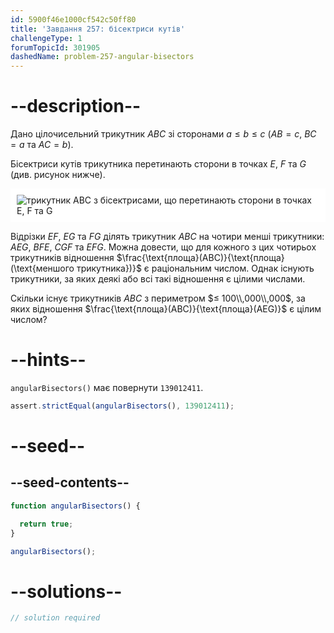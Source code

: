 ```yaml
---
id: 5900f46e1000cf542c50ff80
title: 'Завдання 257: бісектриси кутів'
challengeType: 1
forumTopicId: 301905
dashedName: problem-257-angular-bisectors
---
```


# --description--

Дано цілочисельний трикутник $ABC$ зі сторонами $a ≤ b ≤ c$ ($AB = c$, $BC = a$ та $AC = b$).

Бісектриси кутів трикутника перетинають сторони в точках $E$, $F$ та $G$ (див. рисунок нижче).

<img class="img-responsive center-block" alt="трикутник ABC з бісектрисами, що перетинають сторони в точках E, F та G" src="https://cdn.freecodecamp.org/curriculum/project-euler/angular-bisectors.gif" style="background-color: white; padding: 10px;" />

Відрізки $EF$, $EG$ та $FG$ ділять трикутник $ABC$ на чотири менші трикутники: $AEG$, $BFE$, $CGF$ та $EFG$. Можна довести, що для кожного з цих чотирьох трикутників відношення $\frac{\text{площа}(ABC)}{\text{площа}(\text{меншого трикутника})}$ є раціональним числом. Однак існують трикутники, за яких деякі або всі такі відношення є цілими числами.

Скільки існує трикутників $ABC$ з периметром $≤ 100\\,000\\,000$, за яких відношення $\frac{\text{площа}(ABC)}{\text{площа}(AEG)}$ є цілим числом?

# --hints--

`angularBisectors()` має повернути `139012411`.

```js
assert.strictEqual(angularBisectors(), 139012411);
```

# --seed--

## --seed-contents--

```js
function angularBisectors() {

  return true;
}

angularBisectors();
```

# --solutions--

```js
// solution required
```
